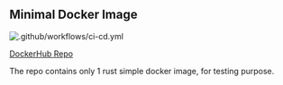 ## Minimal Docker Image

![.github/workflows/ci-cd.yml](https://github.com/DukeNgn/minimal-docker-image/workflows/.github/workflows/ci-cd.yml/badge.svg?branch=main)

[DockerHub Repo](https://hub.docker.com/repository/docker/dukengn/minimal-docker-image)

The repo contains only 1 rust simple docker image, for testing purpose.